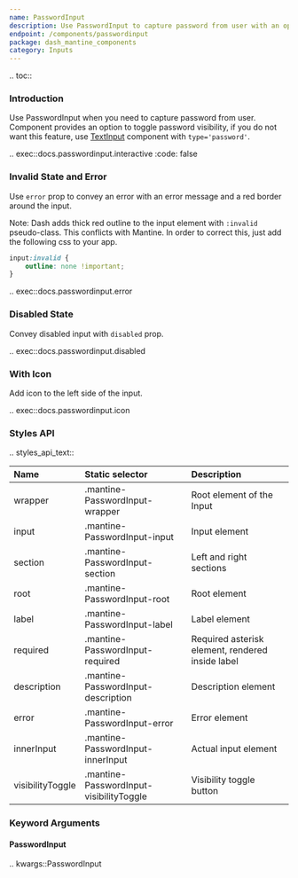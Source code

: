 ```yaml
---
name: PasswordInput
description: Use PasswordInput to capture password from user with an option to toggle visibility.
endpoint: /components/passwordinput
package: dash_mantine_components
category: Inputs
---
```


.. toc::

### Introduction

Use PasswordInput when you need to capture password from user. Component provides an option to toggle password 
visibility, if you do not want this feature, use [TextInput](/components/textinput) component with `type='password'`.

.. exec::docs.passwordinput.interactive
    :code: false

### Invalid State and Error

Use `error` prop to convey an error with an error message and a red border around the input.

Note: Dash adds thick red outline to the input element with `:invalid` pseudo-class. This conflicts with Mantine. 
In order to correct this, just add the following css to your app.

```css
input:invalid {
    outline: none !important;
}
```

.. exec::docs.passwordinput.error

### Disabled State

Convey disabled input with `disabled` prop.

.. exec::docs.passwordinput.disabled

### With Icon

Add icon to the left side of the input.

.. exec::docs.passwordinput.icon

### Styles API

.. styles_api_text::

| Name             | Static selector                         | Description                                      |
|:-----------------|:----------------------------------------|:-------------------------------------------------|
| wrapper          | .mantine-PasswordInput-wrapper          | Root element of the Input                        |
| input            | .mantine-PasswordInput-input            | Input element                                    |
| section          | .mantine-PasswordInput-section          | Left and right sections                          |
| root             | .mantine-PasswordInput-root             | Root element                                     |
| label            | .mantine-PasswordInput-label            | Label element                                    |
| required         | .mantine-PasswordInput-required         | Required asterisk element, rendered inside label |
| description      | .mantine-PasswordInput-description      | Description element                              |
| error            | .mantine-PasswordInput-error            | Error element                                    |
| innerInput       | .mantine-PasswordInput-innerInput       | Actual input element                             |
| visibilityToggle | .mantine-PasswordInput-visibilityToggle | Visibility toggle button                         |

### Keyword Arguments

#### PasswordInput

.. kwargs::PasswordInput
